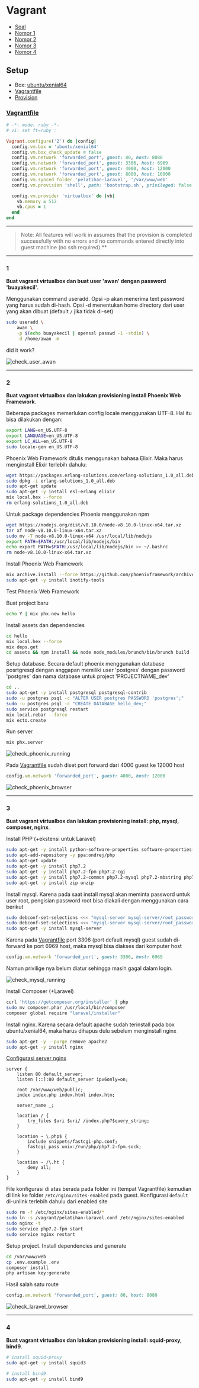 # Vagrant

- [Soal](..)
- [Nomor 1](#1)
- [Nomor 2](#2)
- [Nomor 3](#3)
- [Nomor 4](#4)

## Setup

- Box: [ubuntu/xenial64](https://app.vagrantup.com/ubuntu/boxes/xenial64)
- [Vagrantfile](#vagrantfile)
- [Provision](bootstrap.sh)

### [Vagrantfile](Vagrantfile)

```ruby
# -*- mode: ruby -*-
# vi: set ft=ruby :

Vagrant.configure('2') do |config|
  config.vm.box = 'ubuntu/xenial64'
  config.vm.box_check_update = false
  config.vm.network 'forwarded_port', guest: 80, host: 8080
  config.vm.network 'forwarded_port', guest: 3306, host: 6969
  config.vm.network 'forwarded_port', guest: 4000, host: 12000
  config.vm.network 'forwarded_port', guest: 8000, host: 16000
  config.vm.synced_folder 'pelatihan-laravel', '/var/www/web'
  config.vm.provision 'shell', path: 'bootstrap.sh', privileged: false

  config.vm.provider 'virtualbox' do |vb|
    vb.memory = 512
    vb.cpus = 1
  end
end
```

---

> Note: All features will work in assumes that the provision is completed successfully with no errors and no commands entered directly into guest machine (no ssh required).**

---

### 1

**Buat vagrant virtualbox dan buat user 'awan' dengan password 'buayakecil'**.

Menggunakan command useradd. Opsi -p akan menerima text password yang harus sudah di-hash. Opsi -d menentukan home directory dari user yang akan dibuat (default `/` jika tidak di-set)

```sh
sudo useradd \
    awan \
    -p $(echo buayakecil | openssl passwd -1 -stdin) \
    -d /home/awan -m
```

did it work?

![check_user_awan](assets/check_user_awan.png)

---

### 2

**Buat vagrant virtualbox dan lakukan provisioning install Phoenix Web Framework**.

Beberapa packages memerlukan config locale menggunakan UTF-8. Hal itu bisa dilakukan dengan:

```sh
export LANG=en_US.UTF-8
export LANGUAGE=en_US.UTF-8
export LC_ALL=en_US.UTF-8
sudo locale-gen en_US.UTF-8
```

Phoenix Web Framework ditulis menggunakan bahasa Elixir. Maka harus menginstall Elixir terlebih dahulu:

```sh
wget https://packages.erlang-solutions.com/erlang-solutions_1.0_all.deb
sudo dpkg -i erlang-solutions_1.0_all.deb
sudo apt-get update
sudo apt-get -y install esl-erlang elixir
mix local.hex --force
rm erlang-solutions_1.0_all.deb
```

Untuk package dependencies Phoenix menggunakan npm

```sh
wget https://nodejs.org/dist/v8.10.0/node-v8.10.0-linux-x64.tar.xz
tar xf node-v8.10.0-linux-x64.tar.xz
sudo mv -T node-v8.10.0-linux-x64 /usr/local/lib/nodejs
export PATH=$PATH:/usr/local/lib/nodejs/bin
echo export PATH=$PATH:/usr/local/lib/nodejs/bin >> ~/.bashrc
rm node-v8.10.0-linux-x64.tar.xz
```

Install Phoenix Web Framework

```sh
mix archive.install --force https://github.com/phoenixframework/archives/raw/master/phx_new.ez
sudo apt-get -y install inotify-tools
```

Test Phoenix Web Framework

Buat project baru

```sh
echo Y | mix phx.new hello
```

Install assets dan dependencies

```sh
cd hello
mix local.hex --force
mix deps.get
cd assets && npm install && node node_modules/brunch/bin/brunch build
```

Setup database. Secara default phoenix menggunakan database posrtgresql dengan anggapan memiliki user 'postgres' dengan password 'postgres' dan nama database untuk project 'PROJECTNAME_dev'

```sh
cd ..
sudo apt-get -y install postgresql postgresql-contrib
sudo -u postgres psql -c "ALTER USER postgres PASSWORD 'postgres';"
sudo -u postgres psql -c "CREATE DATABASE hello_dev;"
sudo service postgresql restart
mix local.rebar --force
mix ecto.create
```

Run server

```sh
mix phx.server
```

![check_phoenix_running](assets/check_phoenix_running.png)

Pada [Vagrantfile](#vagrantfile) sudah diset port forward dari 4000 guest ke 12000 host

```ruby
config.vm.network 'forwarded_port', guest: 4000, host: 12000
```

![check_phoenix_browser](assets/check_phoenix_browser.png)

---

### 3

**Buat vagrant virtualbox dan lakukan provisioning install: php, mysql, composer, nginx**.

Install PHP (+ekstensi untuk Laravel)

```sh
sudo apt-get -y install python-software-properties software-properties-common
sudo apt-add-repository -y ppa:ondrej/php
sudo apt-get update
sudo apt-get -y install php7.2
sudo apt-get -y install php7.2-fpm php7.2-cgi
sudo apt-get -y install php7.2-common php7.2-mysql php7.2-mbstring php7.2-xml
sudo apt-get -y install zip unzip
```

Install mysql. Karena pada saat install mysql akan meminta password untuk user root, pengisian password root bisa diakali dengan menggunakan cara berikut

```sh
sudo debconf-set-selections <<< "mysql-server mysql-server/root_password password root"
sudo debconf-set-selections <<< "mysql-server mysql-server/root_password_again password root"
sudo apt-get -y install mysql-server
```

Karena pada [Vagrantfile](#vagrantfile) port 3306 (port default mysql) guest sudah di-forward ke port 6969 host, maka mysql bisa diakses dari komputer host

```ruby
config.vm.network 'forwarded_port', guest: 3306, host: 6969
```

Namun privilige nya belum diatur sehingga masih gagal dalam login.

![check_mysql_running](assets/check_mysql_forwarded.png)

Install Composer (+Laravel)

```sh
curl 'https://getcomposer.org/installer' | php
sudo mv composer.phar /usr/local/bin/composer
composer global require "laravel/installer"
```

Install nginx. Karena secara default apache sudah terinstall pada box ubuntu/xenial64, maka harus dihapus dulu sebelum menginstall nginx

```sh
sudo apt-get -y --purge remove apache2
sudo apt-get -y install nginx
```

[Configurasi server nginx](pelatihan-laravel.conf)

```nginx
server {
    listen 80 default_server;
    listen [::]:80 default_server ipv6only=on;

    root /var/www/web/public;
    index index.php index.html index.htm;

    server_name _;

    location / {
        try_files $uri $uri/ /index.php?$query_string;
    }

    location ~ \.php$ {
        include snippets/fastcgi-php.conf;
        fastcgi_pass unix:/run/php/php7.2-fpm.sock;
    }

    location ~ /\.ht {
        deny all;
    }
}
```

File konfigurasi di atas berada pada folder ini (tempat Vagrantfile) kemudian di link ke folder `/etc/nginx/sites-enabled` pada guest. Konfigurasi `default` di-unlink terlebih dahulu dari enabled site

```sh
sudo rm -f /etc/nginx/sites-enabled/*
sudo ln -s /vagrant/pelatihan-laravel.conf /etc/nginx/sites-enabled
sudo nginx -t
sudo service php7.2-fpm start
sudo service nginx restart
```

Setup project. Install dependencies and generate 

```sh
cd /var/www/web
cp .env.example .env
composer install
php artisan key:generate
```

Hasil salah satu route

```ruby
config.vm.network 'forwarded_port', guest: 80, host: 8080
```

![check_laravel_browser](assets/check_laravel_browser.png)

---

### 4

**Buat vagrant virtualbox dan lakukan provisioning install: squid-proxy, bind9**.

```sh
# install squid-proxy
sudo apt-get -y install squid3

# install bind9
sudo apt-get -y install bind9
```
